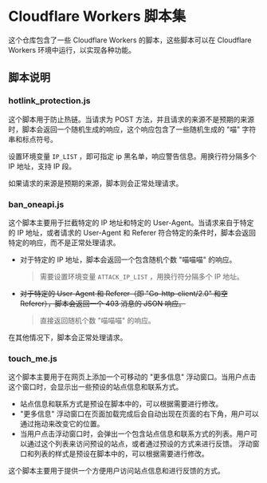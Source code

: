 # Cloudflare Workers 脚本集

这个仓库包含了一些 Cloudflare Workers 的脚本，这些脚本可以在 Cloudflare Workers 环境中运行，以实现各种功能。

## 脚本说明

### hotlink_protection.js

这个脚本用于防止热链。当请求为 POST 方法，并且请求的来源不是预期的来源时，脚本会返回一个随机生成的响应，这个响应包含了一些随机生成的 "喵" 字符串和标点符号。

设置环境变量 `IP_LIST` ，即可指定 ip 黑名单，响应警告信息。用换行符分隔多个 IP 地址，支持 IP 段。

如果请求的来源是预期的来源，脚本则会正常处理请求。

### ban_oneapi.js

这个脚本主要用于拦截特定的 IP 地址和特定的 User-Agent。当请求来自于特定的 IP 地址，或者请求的 User-Agent 和 Referer 符合特定的条件时，脚本会返回特定的响应，而不是正常处理请求。

- 对于特定的 IP 地址，脚本会返回一个包含随机个数 "喵喵喵" 的响应。

    > 需要设置环境变量 `ATTACK_IP_LIST` ，用换行符分隔多个 IP 地址。

- ~~对于特定的 User-Agent 和 Referer（即 "Go-http-client/2.0" 和空 Referer），脚本会返回一个 403 消息的 JSON 响应。~~

    > 直接返回随机个数 "喵喵喵" 的响应。

在其他情况下，脚本会正常处理请求。

### touch_me.js

这个脚本主要用于在网页上添加一个可移动的 "更多信息" 浮动窗口。当用户点击这个窗口时，会显示出一些预设的站点信息和联系方式。

- 站点信息和联系方式是预设在脚本中的，可以根据需要进行修改。
- "更多信息" 浮动窗口在页面加载完成后会自动出现在页面的右下角，用户可以通过拖动来改变它的位置。
- 当用户点击浮动窗口时，会弹出一个包含站点信息和联系方式的列表。用户可以通过这个列表来访问预设的站点，或者通过预设的方式来进行反馈。
浮动窗口和列表的样式是预设在脚本中的，可以根据需要进行修改。

这个脚本主要用于提供一个方便用户访问站点信息和进行反馈的方式。